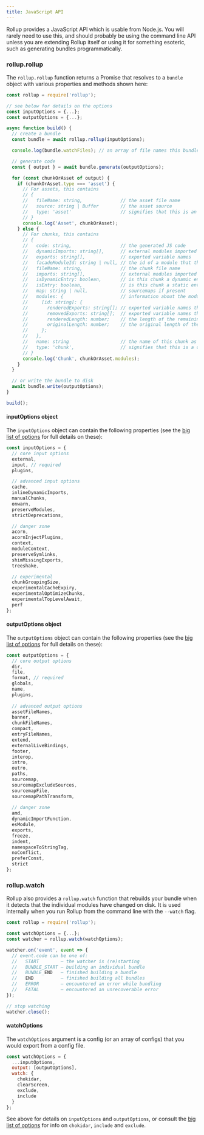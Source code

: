 ```yaml
---
title: JavaScript API
---
```


Rollup provides a JavaScript API which is usable from Node.js. You will rarely need to use this, and should probably be using the command line API unless you are extending Rollup itself or using it for something esoteric, such as generating bundles programmatically.

### rollup.rollup

The `rollup.rollup` function returns a Promise that resolves to a `bundle` object with various properties and methods shown here:

```javascript
const rollup = require('rollup');

// see below for details on the options
const inputOptions = {...};
const outputOptions = {...};

async function build() {
  // create a bundle
  const bundle = await rollup.rollup(inputOptions);

  console.log(bundle.watchFiles); // an array of file names this bundle depends on

  // generate code
  const { output } = await bundle.generate(outputOptions);

  for (const chunkOrAsset of output) {
    if (chunkOrAsset.type === 'asset') {
      // For assets, this contains
      // {
      //   fileName: string,              // the asset file name
      //   source: string | Buffer        // the asset source
      //   type: 'asset'                  // signifies that this is an asset
      // }
      console.log('Asset', chunkOrAsset);
    } else {
      // For chunks, this contains
      // {
      //   code: string,                  // the generated JS code
      //   dynamicImports: string[],      // external modules imported dynamically by the chunk
      //   exports: string[],             // exported variable names
      //   facadeModuleId: string | null, // the id of a module that this chunk corresponds to
      //   fileName: string,              // the chunk file name
      //   imports: string[],             // external modules imported statically by the chunk
      //   isDynamicEntry: boolean,       // is this chunk a dynamic entry point
      //   isEntry: boolean,              // is this chunk a static entry point
      //   map: string | null,            // sourcemaps if present
      //   modules: {                     // information about the modules in this chunk
      //     [id: string]: {
      //       renderedExports: string[]; // exported variable names that were included
      //       removedExports: string[];  // exported variable names that were removed
      //       renderedLength: number;    // the length of the remaining code in this module
      //       originalLength: number;    // the original length of the code in this module
      //     };
      //   },
      //   name: string                   // the name of this chunk as used in naming patterns
      //   type: 'chunk',                 // signifies that this is a chunk
      // }
      console.log('Chunk', chunkOrAsset.modules);
    }
  }

  // or write the bundle to disk
  await bundle.write(outputOptions);
}

build();
```

#### inputOptions object

The `inputOptions` object can contain the following properties (see the [big list of options](guide/en/#big-list-of-options) for full details on these):

```js
const inputOptions = {
  // core input options
  external,
  input, // required
  plugins,

  // advanced input options
  cache,
  inlineDynamicImports,
  manualChunks,
  onwarn,
  preserveModules,
  strictDeprecations,

  // danger zone
  acorn,
  acornInjectPlugins,
  context,
  moduleContext,
  preserveSymlinks,
  shimMissingExports,
  treeshake,

  // experimental
  chunkGroupingSize,
  experimentalCacheExpiry,
  experimentalOptimizeChunks,
  experimentalTopLevelAwait,
  perf
};
```

#### outputOptions object

The `outputOptions` object can contain the following properties (see the [big list of options](guide/en/#big-list-of-options) for full details on these):

```js
const outputOptions = {
  // core output options
  dir,
  file,
  format, // required
  globals,
  name,
  plugins,
  
  // advanced output options
  assetFileNames,
  banner,
  chunkFileNames,
  compact,
  entryFileNames,
  extend,
  externalLiveBindings,
  footer,
  interop,
  intro,
  outro,
  paths,
  sourcemap,
  sourcemapExcludeSources,
  sourcemapFile,
  sourcemapPathTransform,
  
  // danger zone
  amd,
  dynamicImportFunction,
  esModule,
  exports,
  freeze,
  indent,
  namespaceToStringTag,
  noConflict,
  preferConst,
  strict
};
```

### rollup.watch

Rollup also provides a `rollup.watch` function that rebuilds your bundle when it detects that the individual modules have changed on disk. It is used internally when you run Rollup from the command line with the `--watch` flag.

```js
const rollup = require('rollup');

const watchOptions = {...};
const watcher = rollup.watch(watchOptions);

watcher.on('event', event => {
  // event.code can be one of:
  //   START        — the watcher is (re)starting
  //   BUNDLE_START — building an individual bundle
  //   BUNDLE_END   — finished building a bundle
  //   END          — finished building all bundles
  //   ERROR        — encountered an error while bundling
  //   FATAL        — encountered an unrecoverable error
});

// stop watching
watcher.close();
```

#### watchOptions

The `watchOptions` argument is a config (or an array of configs) that you would export from a config file.

```js
const watchOptions = {
  ...inputOptions,
  output: [outputOptions],
  watch: {
    chokidar,
    clearScreen,
    exclude,
    include
  }
};
```

See above for details on `inputOptions` and `outputOptions`, or consult the [big list of options](guide/en/#big-list-of-options) for info on `chokidar`, `include` and `exclude`.
